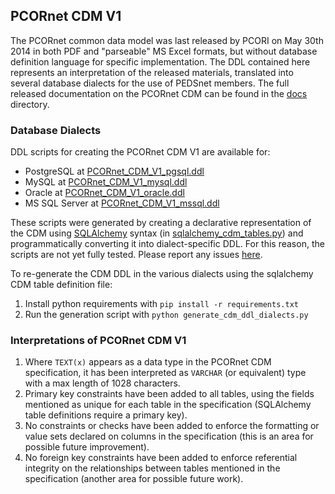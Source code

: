 ## PCORnet CDM V1

The PCORnet common data model was last released by PCORI on May 30th 2014 in both PDF and "parseable" MS Excel formats, but without database definition language for specific implementation. The DDL contained here represents an interpretation of the released materials, translated into several database dialects for the use of PEDSnet members. The full released documentation on the PCORnet CDM can be found in the [docs](docs) directory.

### Database Dialects

DDL scripts for creating the PCORnet CDM V1 are available for:

- PostgreSQL at [PCORnet_CDM_V1_pgsql.ddl](PCORnet_CDM_V1_pgsql.ddl)
- MySQL at [PCORnet_CDM_V1_mysql.ddl](PCORnet_CDM_V1_mysql.ddl)
- Oracle at [PCORnet_CDM_V1_oracle.ddl](PCORnet_CDM_V1_oracle.ddl)
- MS SQL Server at [PCORnet_CDM_V1_mssql.ddl](PCORnet_CDM_V1_mssql.ddl)

These scripts were generated by creating a declarative representation of the CDM using [SQLAlchemy](http://www.sqlalchemy.org/) syntax (in [sqlalchemy_cdm_tables.py](sqlalchemy_cdm_tables.py)) and programmatically converting it into dialect-specific DDL. For this reason, the scripts are not yet fully tested. Please report any issues [here](https://github.com/PCORnet/Data_Models/issues).

To re-generate the CDM DDL in the various dialects using the sqlalchemy CDM table definition file:

1. Install python requirements with `pip install -r requirements.txt`
2. Run the generation script with `python generate_cdm_ddl_dialects.py`

### Interpretations of PCORnet CDM V1

1. Where `TEXT(x)` appears as a data type in the PCORnet CDM specification, it has been interpreted as `VARCHAR` (or equivalent) type with a max length of 1028 characters.
2. Primary key constraints have been added to all tables, using the fields mentioned as unique for each table in the specification (SQLAlchemy table definitions require a primary key).
3. No constraints or checks have been added to enforce the formatting or value sets declared on columns in the specification (this is an area for possible future improvement).
4. No foreign key constraints have been added to enforce referential integrity on the relationships between tables mentioned in the specification (another area for possible future work).
